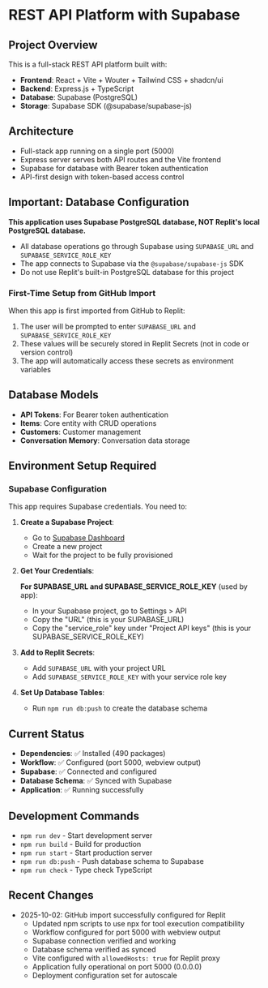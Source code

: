 # REST API Platform with Supabase

## Project Overview
This is a full-stack REST API platform built with:
- **Frontend**: React + Vite + Wouter + Tailwind CSS + shadcn/ui
- **Backend**: Express.js + TypeScript
- **Database**: Supabase (PostgreSQL)
- **Storage**: Supabase SDK (@supabase/supabase-js)


## Architecture
- Full-stack app running on a single port (5000)
- Express server serves both API routes and the Vite frontend
- Supabase for database with Bearer token authentication
- API-first design with token-based access control

## Important: Database Configuration
**This application uses Supabase PostgreSQL database, NOT Replit's local PostgreSQL database.**
- All database operations go through Supabase using `SUPABASE_URL` and `SUPABASE_SERVICE_ROLE_KEY`
- The app connects to Supabase via the `@supabase/supabase-js` SDK
- Do not use Replit's built-in PostgreSQL database for this project

### First-Time Setup from GitHub Import
When this app is first imported from GitHub to Replit:
1. The user will be prompted to enter `SUPABASE_URL` and `SUPABASE_SERVICE_ROLE_KEY`
2. These values will be securely stored in Replit Secrets (not in code or version control)
3. The app will automatically access these secrets as environment variables

## Database Models
- **API Tokens**: For Bearer token authentication
- **Items**: Core entity with CRUD operations
- **Customers**: Customer management
- **Conversation Memory**: Conversation data storage

## Environment Setup Required

### Supabase Configuration
This app requires Supabase credentials. You need to:

1. **Create a Supabase Project**:
   - Go to [Supabase Dashboard](https://supabase.com/dashboard/projects)
   - Create a new project
   - Wait for the project to be fully provisioned

2. **Get Your Credentials**:
   
   **For SUPABASE_URL and SUPABASE_SERVICE_ROLE_KEY** (used by app):
   - In your Supabase project, go to Settings > API
   - Copy the "URL" (this is your SUPABASE_URL)
   - Copy the "service_role" key under "Project API keys" (this is your SUPABASE_SERVICE_ROLE_KEY)
   
3. **Add to Replit Secrets**:
   - Add `SUPABASE_URL` with your project URL
   - Add `SUPABASE_SERVICE_ROLE_KEY` with your service role key

4. **Set Up Database Tables**:
   - Run `npm run db:push` to create the database schema

## Current Status
- **Dependencies**: ✅ Installed (490 packages)
- **Workflow**: ✅ Configured (port 5000, webview output)
- **Supabase**: ✅ Connected and configured
- **Database Schema**: ✅ Synced with Supabase
- **Application**: ✅ Running successfully

## Development Commands
- `npm run dev` - Start development server
- `npm run build` - Build for production
- `npm run start` - Start production server
- `npm run db:push` - Push database schema to Supabase
- `npm run check` - Type check TypeScript

## Recent Changes
- 2025-10-02: GitHub import successfully configured for Replit
  - Updated npm scripts to use npx for tool execution compatibility
  - Workflow configured for port 5000 with webview output
  - Supabase connection verified and working
  - Database schema verified as synced
  - Vite configured with `allowedHosts: true` for Replit proxy
  - Application fully operational on port 5000 (0.0.0.0)
  - Deployment configuration set for autoscale
